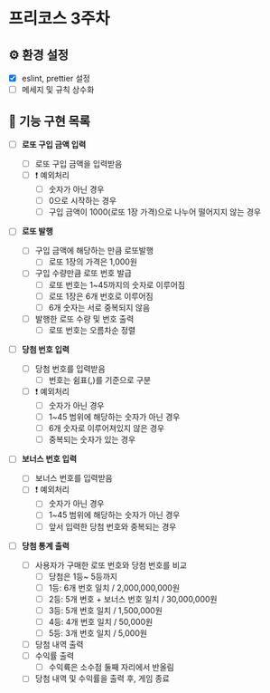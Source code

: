 # 프리코스 3주차

## ⚙️ 환경 설정

- [x] eslint, prettier 설정
- [ ] 메세지 및 규칙 상수화

## 🚀 기능 구현 목록

- [ ] **로또 구입 금액 입력**

  - [ ] 로또 구입 금액을 입력받음
  - [ ] ❗️ 예외처리
    - [ ] 숫자가 아닌 경우
    - [ ] 0으로 시작하는 경우
    - [ ] 구입 금액이 1000(로또 1장 가격)으로 나누어 떨어지지 않는 경우

- [ ] **로또 발행**

  - [ ] 구입 금액에 해당하는 만큼 로또발행
    - [ ] 로또 1장의 가격은 1,000원
  - [ ] 구입 수량만큼 로또 번호 발급
    - [ ] 로또 번호는 1~45까지의 숫자로 이루어짐
    - [ ] 로또 1장은 6개 번호로 이루어짐
    - [ ] 6개 숫자는 서로 중복되지 않음
  - [ ] 발행한 로또 수량 및 번호 출력
    - [ ] 로또 번호는 오름차순 정렬

- [ ] **당첨 번호 입력**

  - [ ] 당첨 번호를 입력받음
    - [ ] 번호는 쉼표(,)를 기준으로 구분
  - [ ] ❗️ 예외처리
    - [ ] 숫자가 아닌 경우
    - [ ] 1~45 범위에 해당하는 숫자가 아닌 경우
    - [ ] 6개 숫자로 이루어져있지 않은 경우
    - [ ] 중복되는 숫자가 있는 경우

- [ ] **보너스 번호 입력**

  - [ ] 보너스 번호를 입력받음
  - [ ] ❗️ 예외처리
    - [ ] 숫자가 아닌 경우
    - [ ] 1~45 범위에 해당하는 숫자가 아닌 경우
    - [ ] 앞서 입력한 당첨 번호와 중복되는 경우

- [ ] **당첨 통계 출력**

  - [ ] 사용자가 구매한 로또 번호와 당첨 번호를 비교
    - [ ] 당첨은 1등~ 5등까지
    - [ ] 1등: 6개 번호 일치 / 2,000,000,000원
    - [ ] 2등: 5개 번호 + 보너스 번호 일치 / 30,000,000원
    - [ ] 3등: 5개 번호 일치 / 1,500,000원
    - [ ] 4등: 4개 번호 일치 / 50,000원
    - [ ] 5등: 3개 번호 일치 / 5,000원
  - [ ] 당첨 내역 출력
  - [ ] 수익률 출력
    - [ ] 수익륙은 소수점 둘째 자리에서 반올림
  - [ ] 당첨 내역 및 수익률을 출력 후, 게임 종료
